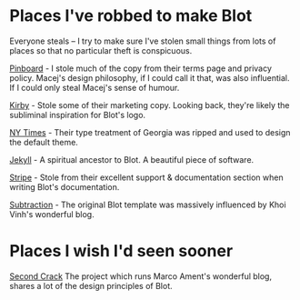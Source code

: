 # Places I've robbed to make Blot

Everyone steals – I try to make sure I've stolen small things from lots of places so that no particular theft is conspicuous. 

[Pinboard](http://pinboard.in) - I stole much of the copy from their terms page and privacy policy. Macej's design philosophy, if I could call it that, was also influential. If I could only steal Macej's sense of humour.

[Kirby](http://getkirby.com) - Stole some of their marketing copy. Looking back, they're likely the subliminal inspiration for Blot's logo.

[NY Times](http://nytimes.com) - Their type treatment of Georgia was ripped and used to design the default theme.

[Jekyll](http://jekyllrb.com) - A spiritual ancestor to Blot. A beautiful piece of software.

[Stripe](http://stripe.com) - Stole from their excellent support & documentation section when writing Blot's documentation.

[Subtraction](http://subtraction.com) - The original Blot template was massively influenced by Khoi Vinh's wonderful blog.

# Places I wish I'd seen sooner

[Second Crack](http://www.marco.org/secondcrack) The project which runs Marco Ament's wonderful blog, shares a lot of the design principles of Blot.